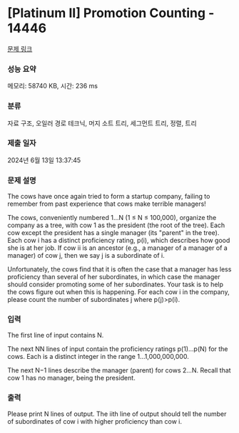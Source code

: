 # [Platinum II] Promotion Counting - 14446 

[문제 링크](https://www.acmicpc.net/problem/14446) 

### 성능 요약

메모리: 58740 KB, 시간: 236 ms

### 분류

자료 구조, 오일러 경로 테크닉, 머지 소트 트리, 세그먼트 트리, 정렬, 트리

### 제출 일자

2024년 6월 13일 13:37:45

### 문제 설명

<p> </p>

<p>The cows have once again tried to form a startup company, failing to remember from past experience that cows make terrible managers!</p>

<p>The cows, conveniently numbered 1…N (1 ≤ N ≤ 100,000), organize the company as a tree, with cow 1 as the president (the root of the tree). Each cow except the president has a single manager (its "parent" in the tree). Each cow i has a distinct proficiency rating, p(i), which describes how good she is at her job. If cow ii is an ancestor (e.g., a manager of a manager of a manager) of cow j, then we say j is a subordinate of i.</p>

<p>Unfortunately, the cows find that it is often the case that a manager has less proficiency than several of her subordinates, in which case the manager should consider promoting some of her subordinates. Your task is to help the cows figure out when this is happening. For each cow i in the company, please count the number of subordinates j where p(j)>p(i).</p>

<p> </p>

### 입력 

 <p>The first line of input contains N.</p>

<p>The next NN lines of input contain the proficiency ratings p(1)…p(N) for the cows. Each is a distinct integer in the range 1…1,000,000,000.</p>

<p>The next N−1 lines describe the manager (parent) for cows 2…N. Recall that cow 1 has no manager, being the president.</p>

<p> </p>

### 출력 

 <p>Please print N lines of output. The iith line of output should tell the number of subordinates of cow i with higher proficiency than cow i.</p>

